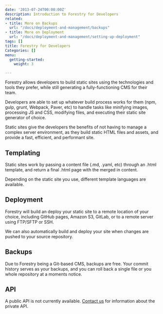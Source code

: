 ```yaml
---
date: '2013-07-24T00:00:00Z'
description: Introduction to Forestry for Developers
related:
- title: More on Backups
  url: "/docs/deployment-and-management/backups"
- title: More on Deployment
  url: "/docs/deployment-and-management/setting-up-deployment"
tags: []
title: Forestry for Developers
Categories: []
menu:
  getting-started:
    weight: 3

---
```



Forestry allows developers to build static sites using the technologies and tools they prefer, while still generating a fully-functioning CMS for their team.

Developers are able to set up whatever build process works for them (npm, gulp, grunt, Webpack, Paver, etc) to handle tasks like minifying images, processing JS and CSS, modifying files, and executing their static site generator of choice.

Static sites give the developers the benefits of not having to manage a complex server environment, as they build static HTML files and assets, and provide a fast, efficient, and performant site.

## Templating

Static sites work by passing a content file (.md, .yaml, etc) through an .html template, and return a final .html page with the merged in content.

Depending on the static site you use, different template languages are available.

## Deployment

Forestry will build an deploy your static site to a remote location of your choice, including GitHub pages, Amazon S3, GitLab, or to a remote server using FTP/SFTP or SSH.

We can also automatically build and deploy your site when changes are pushed to your source repository.

## Backups

Due to Forestry being a Git-based CMS, backups are free. Your commit history serves as your backups, and you can roll back a single file or you whole repository at a moments notice.

## API

A public API is not currently available. [Contact us](mailto:contact@forestry.io) for information about the private API.